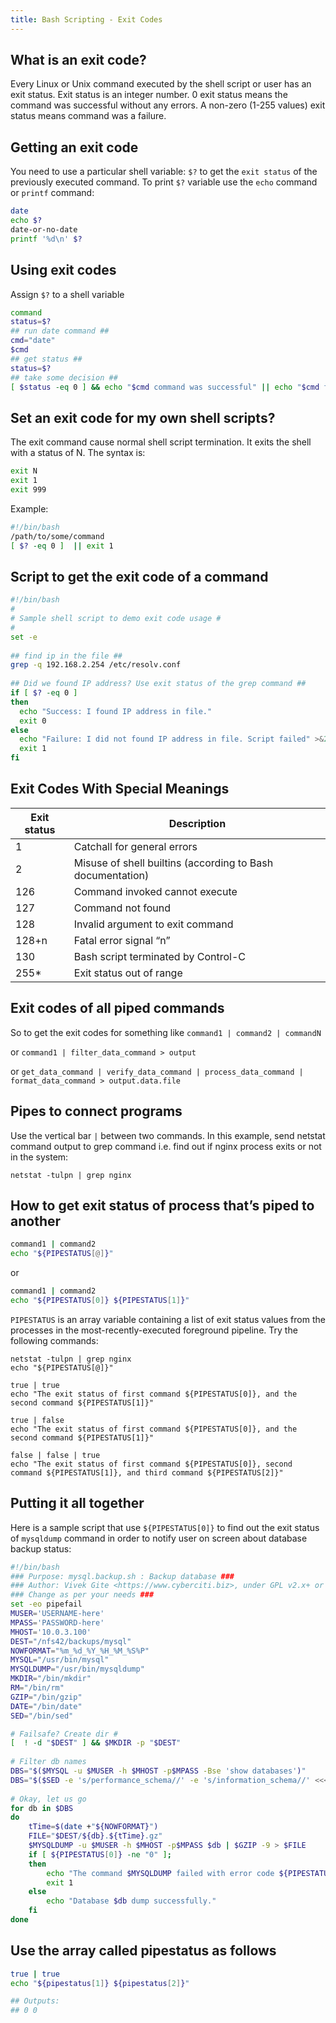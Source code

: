 ```yaml
---
title: Bash Scripting - Exit Codes
---
```

<script type="text/javascript">(function(w,s){var e=document.createElement("script");e.type="text/javascript";e.async=true;e.src="https://cdn.pagesense.io/js/webally/f2527eebee974243853bcd47b32631f4.js";var x=document.getElementsByTagName("script")[0];x.parentNode.insertBefore(e,x);})(window,"script");</script>

## What is an exit code?

Every Linux or Unix command executed by the shell script or user has an exit status. Exit status is an integer number. 0 exit status means the command was successful without any errors. A non-zero (1-255 values) exit status means command was a failure.

## Getting an exit code

You need to use a particular shell variable: `$?` to get the `exit status` of the previously executed command. To print `$?` variable use the `echo` command or `printf` command:

```bash
date
echo $?
date-or-no-date
printf '%d\n' $?
```

## Using exit codes

Assign `$?` to a shell variable

```bash
command
status=$?
## run date command ##
cmd="date"
$cmd
## get status ##
status=$?
## take some decision ## 
[ $status -eq 0 ] && echo "$cmd command was successful" || echo "$cmd failed"
```

## Set an exit code for my own shell scripts?

The exit command cause normal shell script termination. It exits the shell with a status of N. The syntax is:

```bash
exit N
exit 1
exit 999
```

Example:

```bash
#!/bin/bash
/path/to/some/command
[ $? -eq 0 ]  || exit 1
```

## Script to get the exit code of a command

```bash
#!/bin/bash
#
# Sample shell script to demo exit code usage #
#
set -e
 
## find ip in the file ##
grep -q 192.168.2.254 /etc/resolv.conf
 
## Did we found IP address? Use exit status of the grep command ##
if [ $? -eq 0 ]
then
  echo "Success: I found IP address in file."
  exit 0
else
  echo "Failure: I did not found IP address in file. Script failed" >&2
  exit 1
fi
```

## Exit Codes With Special Meanings

| Exit status | Description                                                |
|-------------|------------------------------------------------------------|
|1            | Catchall for general errors                                |
|2            | Misuse of shell builtins (according to Bash documentation) |
|126          | Command invoked cannot execute                             |
|127          | Command not found                                          |
|128          | Invalid argument to exit command                           |
|128+n        | Fatal error signal “n”                                     |
|130          | Bash script terminated by Control-C                        |
|255*         | Exit status out of range                                   |

## Exit codes of all piped commands

So to get the exit codes for something like `command1 | command2 | commandN`

or `command1 | filter_data_command > output`

or `get_data_command | verify_data_command | process_data_command | format_data_command > output.data.file`

## Pipes to connect programs

Use the vertical bar `|` between two commands. In this example, send netstat command output to grep command i.e. find out if nginx process exits or not in the system:

```shell
netstat -tulpn | grep nginx
```

## How to get exit status of process that’s piped to another

```bash
command1 | command2 
echo "${PIPESTATUS[@]}"
```

or

```bash
command1 | command2 
echo "${PIPESTATUS[0]} ${PIPESTATUS[1]}"
```

`PIPESTATUS` is an array variable containing a list of exit status values from the processes in the most-recently-executed foreground pipeline. Try the following commands:

```shell
netstat -tulpn | grep nginx
echo "${PIPESTATUS[@]}"
 
true | true
echo "The exit status of first command ${PIPESTATUS[0]}, and the second command ${PIPESTATUS[1]}"
 
true | false
echo "The exit status of first command ${PIPESTATUS[0]}, and the second command ${PIPESTATUS[1]}"
 
false | false | true 
echo "The exit status of first command ${PIPESTATUS[0]}, second command ${PIPESTATUS[1]}, and third command ${PIPESTATUS[2]}"
```

## Putting it all together

Here is a sample script that use `${PIPESTATUS[0]}` to find out the exit status of `mysqldump` command in order to notify user on screen about database backup status:

```bash
#!/bin/bash
### Purpose: mysql.backup.sh : Backup database ###
### Author: Vivek Gite <https://www.cyberciti.biz>, under GPL v2.x+ or above. ###
### Change as per your needs ###
set -eo pipefail
MUSER='USERNAME-here'
MPASS='PASSWORD-here'
MHOST='10.0.3.100'  
DEST="/nfs42/backups/mysql"
NOWFORMAT="%m_%d_%Y_%H_%M_%S%P"
MYSQL="/usr/bin/mysql"
MYSQLDUMP="/usr/bin/mysqldump"
MKDIR="/bin/mkdir"
RM="/bin/rm"
GZIP="/bin/gzip"
DATE="/bin/date"
SED="/bin/sed"

# Failsafe? Create dir #
[  ! -d "$DEST" ] && $MKDIR -p "$DEST"
 
# Filter db names
DBS="$($MYSQL -u $MUSER -h $MHOST -p$MPASS -Bse 'show databases')"
DBS="$($SED -e 's/performance_schema//' -e 's/information_schema//' <<<$DBS)"
 
# Okay, let us go
for db in $DBS
do
    tTime=$(date +"${NOWFORMAT}")
    FILE="$DEST/${db}.${tTime}.gz"
    $MYSQLDUMP -u $MUSER -h $MHOST -p$MPASS $db | $GZIP -9 > $FILE
    if [ ${PIPESTATUS[0]} -ne "0" ];
    then
        echo "The command $MYSQLDUMP failed with error code ${PIPESTATUS[0]}."
        exit 1
    else
        echo "Database $db dump successfully."    
    fi
done
```

## Use the array called pipestatus as follows

```bash
true | true
echo "${pipestatus[1]} ${pipestatus[2]}"

## Outputs:
## 0 0
```
